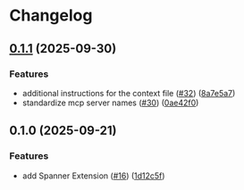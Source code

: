 # Changelog

## [0.1.1](https://github.com/gemini-cli-extensions/spanner/compare/0.1.0...0.1.1) (2025-09-30)


### Features

* additional instructions for the context file ([#32](https://github.com/gemini-cli-extensions/spanner/issues/32)) ([8a7e5a7](https://github.com/gemini-cli-extensions/spanner/commit/8a7e5a749c8280ab24b14298f5b8dfc8158e56b3))
* standardize mcp server names ([#30](https://github.com/gemini-cli-extensions/spanner/issues/30)) ([0ae42f0](https://github.com/gemini-cli-extensions/spanner/commit/0ae42f0ae65e43d156b429a52798416a866ef869))

## 0.1.0 (2025-09-21)


### Features

* add Spanner Extension ([#16](https://github.com/gemini-cli-extensions/spanner/issues/16)) ([1d12c5f](https://github.com/gemini-cli-extensions/spanner/commit/1d12c5fecb92330e55938951a448d99fe05d0599))
